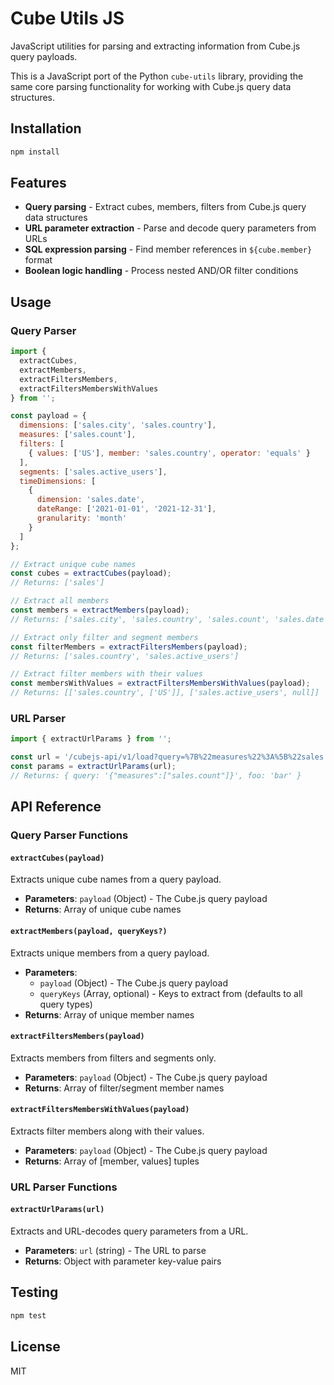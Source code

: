# Cube Utils JS

JavaScript utilities for parsing and extracting information from Cube.js query payloads.

This is a JavaScript port of the Python `cube-utils` library, providing the same core parsing functionality for working with Cube.js query data structures.

## Installation

```bash
npm install 
```

## Features

- **Query parsing** - Extract cubes, members, filters from Cube.js query data structures
- **URL parameter extraction** - Parse and decode query parameters from URLs
- **SQL expression parsing** - Find member references in `${cube.member}` format
- **Boolean logic handling** - Process nested AND/OR filter conditions

## Usage

### Query Parser

```javascript
import { 
  extractCubes,
  extractMembers,
  extractFiltersMembers,
  extractFiltersMembersWithValues
} from '';

const payload = {
  dimensions: ['sales.city', 'sales.country'],
  measures: ['sales.count'],
  filters: [
    { values: ['US'], member: 'sales.country', operator: 'equals' }
  ],
  segments: ['sales.active_users'],
  timeDimensions: [
    {
      dimension: 'sales.date',
      dateRange: ['2021-01-01', '2021-12-31'],
      granularity: 'month'
    }
  ]
};

// Extract unique cube names
const cubes = extractCubes(payload);
// Returns: ['sales']

// Extract all members
const members = extractMembers(payload);
// Returns: ['sales.city', 'sales.country', 'sales.count', 'sales.date', 'sales.active_users']

// Extract only filter and segment members
const filterMembers = extractFiltersMembers(payload);
// Returns: ['sales.country', 'sales.active_users']

// Extract filter members with their values
const membersWithValues = extractFiltersMembersWithValues(payload);
// Returns: [['sales.country', ['US']], ['sales.active_users', null]]
```

### URL Parser

```javascript
import { extractUrlParams } from '';

const url = '/cubejs-api/v1/load?query=%7B%22measures%22%3A%5B%22sales.count%22%5D%7D&foo=bar';
const params = extractUrlParams(url);
// Returns: { query: '{"measures":["sales.count"]}', foo: 'bar' }
```

## API Reference

### Query Parser Functions

#### `extractCubes(payload)`
Extracts unique cube names from a query payload.
- **Parameters**: `payload` (Object) - The Cube.js query payload
- **Returns**: Array of unique cube names

#### `extractMembers(payload, queryKeys?)`
Extracts unique members from a query payload.
- **Parameters**: 
  - `payload` (Object) - The Cube.js query payload
  - `queryKeys` (Array, optional) - Keys to extract from (defaults to all query types)
- **Returns**: Array of unique member names

#### `extractFiltersMembers(payload)`
Extracts members from filters and segments only.
- **Parameters**: `payload` (Object) - The Cube.js query payload
- **Returns**: Array of filter/segment member names

#### `extractFiltersMembersWithValues(payload)`
Extracts filter members along with their values.
- **Parameters**: `payload` (Object) - The Cube.js query payload
- **Returns**: Array of [member, values] tuples

### URL Parser Functions

#### `extractUrlParams(url)`
Extracts and URL-decodes query parameters from a URL.
- **Parameters**: `url` (string) - The URL to parse
- **Returns**: Object with parameter key-value pairs

## Testing

```bash
npm test
```

## License

MIT